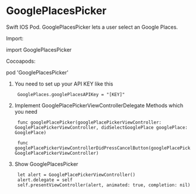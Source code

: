 # GooglePlacesPicker
Swift IOS Pod. GooglePlacesPicker lets a user select an Google Places.

Import:

import GooglePlacesPicker

Cocoapods:

pod 'GooglePlacesPicker'

1) You need to set up your API KEY like this 

        GooglePlaces.googlePlacesAPIKey = "[KEY]"

2) Implement GooglePlacePickerViewControllerDelegate Methods which you need

        func googlePlacePicker(googlePlacePickerViewController: GooglePlacePickerViewController, didSelectGooglePlace googlePlace: GooglePlace)
  
        func googlePlacePickerViewControllerDidPressCancelButton(googlePlacePickerViewController: GooglePlacePickerViewController)
    
3) Show GooglePlacesPicker

        let alert = GooglePlacePickerViewController()
        alert.delegate = self
        self.presentViewController(alert, animated: true, completion: nil)
        



